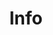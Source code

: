 ---
home: true
layout: Blog
icon: rss
title: Info
hero: false 
projects:
  - icon: bullhorn
    name: announcements
    link: /category/announcements/

  - icon: circle-info
    name: news 
    link: /category/news/

  - icon: book-bookmark
    name: FAQ 
    link: /category/faq/

  - icon: clipboard-question
    name: Q&A 
    link: /category/q&a/ 
--- 